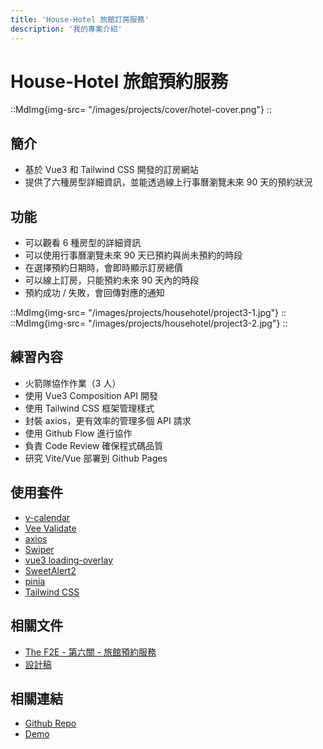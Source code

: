 ```yaml
---
title: 'House-Hotel 旅館訂房服務'
description: '我的專案介紹'
---
```


# House-Hotel 旅館預約服務

::MdImg{img-src= "/images/projects/cover/hotel-cover.png"}
::

## 簡介

- 基於 Vue3 和 Tailwind CSS 開發的訂房網站
- 提供了六種房型詳細資訊，並能透過線上行事曆瀏覽未來 90 天的預約狀況

## 功能

- 可以觀看 6 種房型的詳細資訊
- 可以使用行事曆瀏覽未來 90 天已預約與尚未預約的時段
- 在選擇預約日期時，會即時顯示訂房總價
- 可以線上訂房，只能預約未來 90 天內的時段
- 預約成功 / 失敗，會回傳對應的通知

::MdImg{img-src= "/images/projects/househotel/project3-1.jpg"}
::
::MdImg{img-src= "/images/projects/househotel/project3-2.jpg"}
::

## 練習內容

- 火箭隊協作作業（3 人）
- 使用 Vue3 Composition API 開發
- 使用 Tailwind CSS 框架管理樣式
- 封裝 axios，更有效率的管理多個 API 請求
- 使用 Github Flow 進行協作
- 負責 Code Review 確保程式碼品質
- 研究 Vite/Vue 部署到 Github Pages

## 使用套件

- [v-calendar](https://www.notion.so/Trio-f03803f1aba6469c8e1a15589504d114)
- [Vee Validate](https://vee-validate.logaretm.com/v4/)
- [axios](https://axios-http.com/)
- [Swiper](https://swiperjs.com/vue)
- [vue3 loading-overlay](https://github.com/moyoujun/vue3-loading-overlay)
- [SweetAlert2](https://sweetalert2.github.io/)
- [pinia](https://pinia.vuejs.org/)
- [Tailwind CSS](https://tailwindcss.com/)

## 相關文件

- [The F2E - 第六關 - 旅館預約服務](https://challenge.thef2e.com/news/17)
- [設計稿](https://xd.adobe.com/spec/808b17f6-c862-47bd-4410-58440ddd01d7-f6ba/specs/)

## 相關連結

- [Github Repo](https://github.com/TeamRocket12th/House-Hotel-Trio)
- [Demo](https://teamrocket12th.github.io/House-Hotel-Trio/#/)
